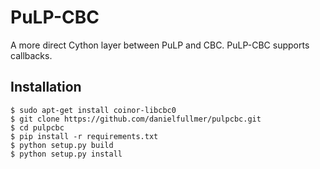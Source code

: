# PuLP-CBC

A more direct Cython layer between PuLP and CBC. PuLP-CBC supports callbacks.

## Installation

    $ sudo apt-get install coinor-libcbc0
    $ git clone https://github.com/danielfullmer/pulpcbc.git
    $ cd pulpcbc
    $ pip install -r requirements.txt
    $ python setup.py build
    $ python setup.py install
